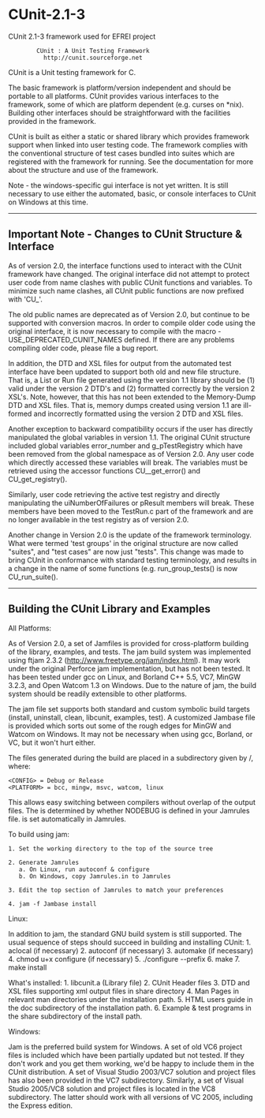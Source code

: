 # CUnit-2.1-3
CUnit 2.1-3 framework used for EFREI project

			CUnit : A Unit Testing Framework
			  http://cunit.sourceforge.net

CUnit is a Unit testing framework for C.

The basic framework is platform/version independent and should be
portable to all platforms.  CUnit provides various interfaces to
the framework, some of which are platform dependent (e.g. curses on
*nix).  Building other interfaces should be straightforward with
the facilities provided in the framework.

CUnit is built as either a static or shared library which provides 
framework support when linked into user testing code.  The framework 
complies with the conventional structure of test cases bundled into 
suites which are registered with the framework for running.  See the
documentation for more about the structure and use of the framework.

Note - the windows-specific gui interface is not yet written.  It is
still necessary to use either the automated, basic, or console
interfaces to CUnit on Windows at this time.

-------------------------------------------------------
Important Note - Changes to CUnit Structure & Interface
-------------------------------------------------------

As of version 2.0, the interface functions used to interact with the
CUnit framework have changed.  The original interface did not attempt
to protect user code from name clashes with public CUnit functions and
variables.  To minimize such name clashes, all CUnit public functions
are now prefixed with 'CU_'.

The old public names are deprecated as of Version 2.0, but continue
to be supported with conversion macros.  In order to compile older code
using the original interface, it is now necessary to compile with the
macro -USE_DEPRECATED_CUNIT_NAMES defined.  If there are any problems
compiling older code, please file a bug report.

In addition, the DTD and XSL files for output from the automated test
interface have been updated to support both old and new file structure.
That is, a List or Run file generated using the version 1.1 library
should be (1) valid under the version 2 DTD's and (2) formatted
correctly by the version 2 XSL's.  Note, however, that this has not
been extended to the Memory-Dump DTD and XSL files.  That is, memory
dumps created using version 1.1 are ill-formed and incorrectly
formatted using the version 2 DTD and XSL files.

Another exception to backward compatibility occurs if the user has
directly manipulated the global variables in version 1.1.  The
original CUnit structure included global variables error_number and
g_pTestRegistry which have been removed from the global namespace as
of Version 2.0.  Any user code which directly accessed these variables
will break.  The variables must be retrieved using the accessor
functions CU__get_error() and CU_get_registry().

Similarly, user code retrieving the active test registry and directly
manipulating the uiNumberOfFailures or pResult members will break.
These members have been moved to the TestRun.c part of the framework
and are no longer available in the test registry as of version 2.0.

Another change in Version 2.0 is the update of the framework terminology.
What were termed 'test groups' in the original structure are now called
"suites", and "test cases" are now just "tests".  This change was made to
bring CUnit in conformance with standard testing terminology, and results
in a change in the name of some functions (e.g. run_group_tests() is
now CU_run_suite().

---------------------------------------
Building the CUnit Library and Examples
---------------------------------------

All Platforms:

  As of Version 2.0, a set of Jamfiles is provided for cross-platform
  building of the library, examples, and tests.  The jam build system was
  implemented using ftjam 2.3.2 (http://www.freetype.org/jam/index.html).
  It may work under the original Perforce jam implementation, but has not
  been tested.  It has been tested under gcc on Linux, and Borland C++ 5.5, 
  VC7, MinGW 3.2.3, and Open Watcom 1.3 on Windows.  Due to the nature of 
  jam, the build system should be readily extensible to other platforms.

  The jam file set supports both standard and custom symbolic build
  targets (install, uninstall, clean, libcunit, examples, test).  A
  customized Jambase file is provided which sorts out some of the
  rough edges for MinGW and Watcom on Windows.  It may not be necessary
  when using gcc, Borland, or VC, but it won't hurt either.
  
  The files generated during the build are placed in a subdirectory
  given by <CONFIG>/<PLATFORM>, where:
  
    <CONFIG> = Debug or Release
    <PLATFORM> = bcc, mingw, msvc, watcom, linux
    
  This allows easy switching between compilers without overlap of the output 
  files.  The <CONFIG> is determined by whether NODEBUG is defined in your
  Jamrules file.  <PLATFORM> is set automatically in Jamrules.

  To build using jam:

    1. Set the working directory to the top of the source tree
    
    2. Generate Jamrules
       a. On Linux, run autoconf & configure
       b. On Windows, copy Jamrules.in to Jamrules

    3. Edit the top section of Jamrules to match your preferences

    4. jam -f Jambase install

Linux:

  In addition to jam, the standard GNU build system is still supported.
  The usual sequence of steps should succeed in building and installing CUnit:
    1. aclocal  (if necessary)
    2. autoconf (if necessary)
    3. automake (if necessary)
    4. chmod u+x configure (if necessary)
    5. ./configure --prefix <Your choice of directory for installation>
    6. make
    7. make install

  What's installed:
    1. libcunit.a (Library file)
    2. CUnit Header files
    3. DTD and XSL files supporting xml output files in share directory
    4. Man Pages in relevant man directories under the installation path.
    5. HTML users guide in the doc subdirectory of the installation path.
    6. Example & test programs in the share subdirectory of the install path.

Windows:

  Jam is the preferred build system for Windows.  A set of old VC6 project
  files is included which have been partially updated but not tested.  If
  they don't work and you get them working, we'd be happy to include them
  in the CUnit distribution.  A set of Visual Studio 2003/VC7 solution and
  project files has also been provided in the VC7 subdirectory.  Similarly,
  a set of Visual Studio 2005/VC8 solution and project files is located in
  the VC8 subdirectory.  The latter should work with all versions of VC 2005,
  including the Express edition.
